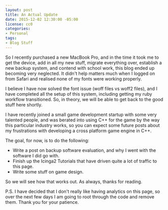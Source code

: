 ```yaml
---
layout: post
title: An Actual Update
date: 2015-12-02 12:30:00 -05:00
license: cc0
categories:
- Personal
tags:
- Blog Stuff
---
```


So I recently purchased a new MacBook Pro, and in the time it took me to get the
device, add in all my new stuff, migrate everything over, establish a new
backup system, and contend with school work, this blog ended up becoming very
neglected. It didn't help matters much when I logged on from Safari and
realised none of my fonts were working properly.

I believe I have now solved the font issue (woff files vs woff2 files), and I
have completed all the setup of this system, including getting my ruby workflow
transitioned. So, in theory, we will be able to get back to the good stuff here
shortly.

I have recently joined a small game development startup with some very talented
people, and was berated into using C++ for the game by the way this particular
industry works, so you can expect some future posts about my frustrations with
developing a cross platform game engine in C++.

The goal, for now, is to do the following:

* Write a post on backup software evaluation, and why I went with the software
  I did go with.
* Finish up the Icinga2 Tutorials that have driven quite a lot of traffic to
  this page.
* Write some stuff on game design.

So we will see how that works out. As always, thanks for reading.

P.S. I have decided that I don't really like having analytics on this page,
so over the next few days I am going to root through the code and remove them.
Thank you for your patience.
